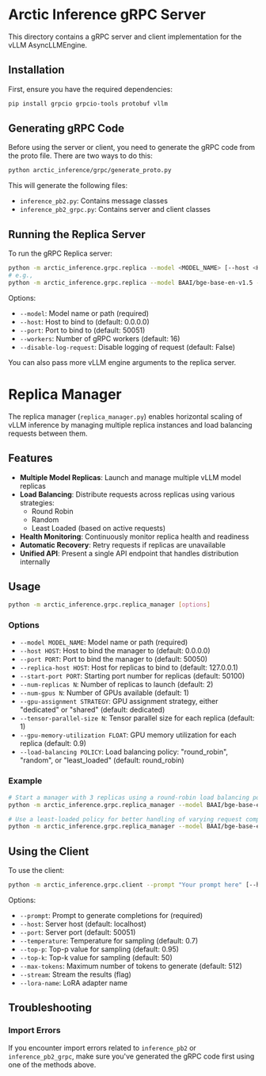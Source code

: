 # Arctic Inference gRPC Server

This directory contains a gRPC server and client implementation for the vLLM AsyncLLMEngine.

## Installation

First, ensure you have the required dependencies:

```bash
pip install grpcio grpcio-tools protobuf vllm
```

## Generating gRPC Code

Before using the server or client, you need to generate the gRPC code from the proto file. There are two ways to do this:

```bash
python arctic_inference/grpc/generate_proto.py
```

This will generate the following files:
- `inference_pb2.py`: Contains message classes
- `inference_pb2_grpc.py`: Contains server and client classes

## Running the Replica Server

To run the gRPC Replica server:

```bash
python -m arctic_inference.grpc.replica --model <MODEL_NAME> [--host <HOST>] [--port <PORT>] [--workers <WORKERS>] [--disable-log-request]
# e.g., 
python -m arctic_inference.grpc.replica --model BAAI/bge-base-en-v1.5 --host 127.0.0.1 --port 50000
```

Options:
- `--model`: Model name or path (required)
- `--host`: Host to bind to (default: 0.0.0.0)
- `--port`: Port to bind to (default: 50051)
- `--workers`: Number of gRPC workers (default: 16)
- `--disable-log-request`: Disable logging of request (default: False)

You can also pass more vLLM engine arguments to the replica server.

# Replica Manager

The replica manager (`replica_manager.py`) enables horizontal scaling of vLLM inference by managing multiple replica instances and load balancing requests between them.

## Features

- **Multiple Model Replicas**: Launch and manage multiple vLLM model replicas
- **Load Balancing**: Distribute requests across replicas using various strategies:
  - Round Robin
  - Random
  - Least Loaded (based on active requests)
- **Health Monitoring**: Continuously monitor replica health and readiness
- **Automatic Recovery**: Retry requests if replicas are unavailable
- **Unified API**: Present a single API endpoint that handles distribution internally

## Usage

```bash
python -m arctic_inference.grpc.replica_manager [options]
```

### Options

- `--model MODEL_NAME`: Model name or path (required)
- `--host HOST`: Host to bind the manager to (default: 0.0.0.0)
- `--port PORT`: Port to bind the manager to (default: 50050)
- `--replica-host HOST`: Host for replicas to bind to (default: 127.0.0.1)
- `--start-port PORT`: Starting port number for replicas (default: 50100)
- `--num-replicas N`: Number of replicas to launch (default: 2)
- `--num-gpus N`: Number of GPUs available (default: 1)
- `--gpu-assignment STRATEGY`: GPU assignment strategy, either "dedicated" or "shared" (default: dedicated)
- `--tensor-parallel-size N`: Tensor parallel size for each replica (default: 1)
- `--gpu-memory-utilization FLOAT`: GPU memory utilization for each replica (default: 0.9)
- `--load-balancing POLICY`: Load balancing policy: "round_robin", "random", or "least_loaded" (default: round_robin)

### Example

```bash
# Start a manager with 3 replicas using a round-robin load balancing policy
python -m arctic_inference.grpc.replica_manager --model BAAI/bge-base-en-v1.5 --num-replicas 4

# Use a least-loaded policy for better handling of varying request complexities
python -m arctic_inference.grpc.replica_manager --model BAAI/bge-base-en-v1.5 --num-replicas 4 --load-balancing least_loaded
```

## Using the Client

To use the client:

```bash
python -m arctic_inference.grpc.client --prompt "Your prompt here" [--host <HOST>] [--port <PORT>] [--temperature <TEMP>] [--top-p <TOP_P>] [--top-k <TOP_K>] [--max-tokens <MAX_TOKENS>] [--stream] [--lora-name <LORA_NAME>]
```

Options:
- `--prompt`: Prompt to generate completions for (required)
- `--host`: Server host (default: localhost)
- `--port`: Server port (default: 50051)
- `--temperature`: Temperature for sampling (default: 0.7)
- `--top-p`: Top-p value for sampling (default: 0.95)
- `--top-k`: Top-k value for sampling (default: 50)
- `--max-tokens`: Maximum number of tokens to generate (default: 512)
- `--stream`: Stream the results (flag)
- `--lora-name`: LoRA adapter name

## Troubleshooting

### Import Errors

If you encounter import errors related to `inference_pb2` or `inference_pb2_grpc`, make sure you've generated the gRPC code first using one of the methods above.


